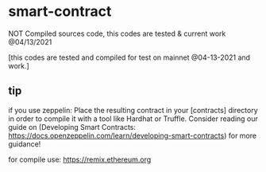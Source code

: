 # smart-contract
 
NOT Compiled sources code, this codes are tested & current work @04/13/2021

[this codes are tested and compiled for test on mainnet @04-13-2021 and work.]

## tip
if you use zeppelin:
Place the resulting contract in your [contracts] directory in order to compile it with a tool like Hardhat or Truffle. Consider reading our guide on (Developing Smart Contracts: https://docs.openzeppelin.com/learn/developing-smart-contracts) for more guidance!

for compile use: https://remix.ethereum.org
